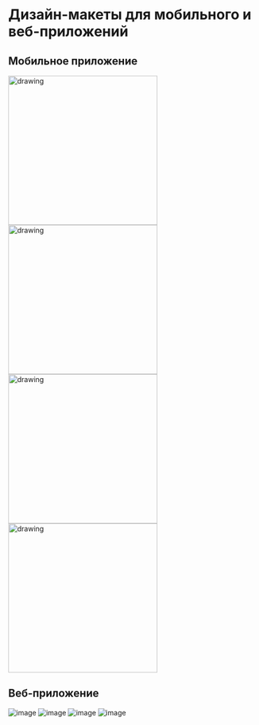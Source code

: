 # Дизайн-макеты для мобильного и веб-приложений
## Мобильное приложение

<img src="lab2/source/Дизайн/app_main.png" alt="drawing" width="300"/>
<img src="lab2/source/Дизайн/app_catalog.png" alt="drawing" width="300"/>
<img src="lab2/source/Дизайн/app_cart.png" alt="drawing" width="300"/>
<img src="lab2/source/Дизайн/app_item.png" alt="drawing" width="300"/>

## Веб-приложение
![image](lab2/source/Дизайн/web_main.png)
![image](lab2/source/Дизайн/web_catalog.png)
![image](lab2/source/Дизайн/web_cart.png)
![image](lab2/source/Дизайн/web_item.png)
